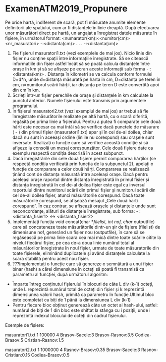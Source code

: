 # ExamenATM2019_Propunere

Pe orice hartă, indiferent de scară, pot fi măsurate anumite elemente definitorii ale spațiului, cum ar fi distanțele în linie dreaptă. După efectuarea unor măsurători direct pe hartă, un angajat a înregistrat datele măsurate în fișiere, în următorul format:
<numarator(km)>:<numitor(cm)>
<nr_masuratori>
<Oras1>-<Oras2>:<distanta(cm)>
	         . . .
<OrasX>-<OrasY>:<distanta(cm)>

1.	Fie fișierul masuratori1.txt (vezi exemplele de mai jos). Nicio linie din fișier nu conține spații între informațiile înregistrate.  Să se citească informațiile din fișier astfel încât să se poată calcula distanțele între orașe în km și să se afișeze pe ecran aceste informații sub forma <OrasX> - <OrasY> : <distanta(km)> . Distanța în kilometri se va calcula conform formulei D=d*n, unde d=distanța măsurată pe harta în cm, D=distanța pe teren în cm, n=numitorul scării hărții, iar distanța pe teren D este convertită apoi din cm în km. 
2.	Scrieți într-un fișier perechile de orașe și distanțele în km calculate la punctul anterior. Numele fișierului este transmis prin argumentele programului.  
3.	În fișierul masuratori2.txt (vezi exemplul de mai jos) ar trebui să fie înregistrate măsurătorile realizate pe altă hartă, cu o scară diferită, regăsită pe prima linie a fișierului. Pentru a putea fi comparate cele două hărți este necesar ca mai întâi să se verifice dacă punctele de măsurare (<OrasX> - <OrasY>) din primul fișier (masuratori1.txt) apar și în cel de-al doilea, chiar dacă nu sunt în aceeași ordine (liniile nu corespund) sau orașele sunt inversate. Realizați o funcție care să verifice această condiție și să afișeze la consolă un mesaj corespunzător.  Cele două fișiere date ca exemplu respectă condiția descrisă în acest subpunct.
4.	Dacă înregistrările din cele două fișiere permit compararea hărților (se respectă condiția verificată prin funcția de la subpunctul 2), apelați  o funcție de comparare a celor două hărți. Compararea se realizează ținând cont de distanța măsurată între aceleași orașe. Dacă pentru aceleași orașe raportul dintre  distanța înregistrată în primul fișier și  distanța înregistrată în cel de-al doilea fișier este egal cu inversul raportului dintre numitorul scării din primul fișier și numitorul scării din cel de-al doilea fișier, atunci măsurătorile corespund. Dacă toate măsurătorile corespund, se afișează mesajul „Cele două harți corespund”. În caz contrar, se afișează orașele și distanțele unde sunt neconcordanțe, alături de distanțele înregistrate, sub forma: <OrasX> - <OrasY>: <distanta_fisier1> <->  <distanta_fisier2>
5.	Implementați funcția void concat(char **filelist, int nof, char* outputfile) care să concateneze toate măsurătorile dintr-un șir de fișiere (filelist) de dimenisune nof, generând un fișier nou (outputfile), în care să se regăsească pe prima linie scara cea mai mică dintre toate scările citite la nivelul fiecărui fișier, pe cea de-a doua linie numărul total al măsurătorilor înregistrate în noul fișier, urmate de toate măsuratorile din toate fișierele, eliminând duplicatele și având distanțele calculate la scara stabilită pentru acest nou fișier. 
6.	???Implementați o funcție care să genereze o semnătură a unui fișier binar (hash) a cărei dimensiune în octeți să poată fi transmisă ca parametru al funcției, după următorul algoritm:
-	Împarte întreg conținutul fișierului în blocuri de câte L div (k-1) octeți, unde L reprezintă numărul total de octeți din fișier și k reprezintă dimensiunea valorii hash, primită ca parametru în funcție.Ultimul bloc este completat cu biți de 1 până la dimensiunea L div (k-1)
-	Pentru fiecare bloc obținut generează câte un octet al hash-ului, astfel: numărul de biți de 1 din bloc este shiftat la stânga cu i poziții, unde i reprezintă indexul blocului de octeți din cadrul fișierului. 

Exemple de fișiere:
 
masuratori1.txt
1:100000
4
Brasov-Sacele:3
Brasov-Rasnov:3.5
Codlea-Brasov:5
Cristian-Rasnov:1.5

masuratori2.txt
1:1000000
4
Rasnov-Brasov:0.35
Brasov-Sacele:3
Rasnov-Cristian:0.15
Codlea-Brasov:0.5
